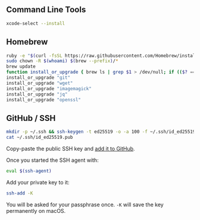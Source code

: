 ## Command Line Tools
```zsh
xcode-select --install
```
## Homebrew
```zsh
ruby -e "$(curl -fsSL https://raw.githubusercontent.com/Homebrew/install/master/install)"
sudo chown -R $(whoami) $(brew --prefix)/*
brew update
function install_or_upgrade { brew ls | grep $1 > /dev/null; if (($? == 0)); then brew upgrade $1; else brew install $1; fi }
install_or_upgrade "git"
install_or_upgrade "wget"
install_or_upgrade "imagemagick"
install_or_upgrade "jq"
install_or_upgrade "openssl"
```

## GitHub / SSH
```zsh
mkdir -p ~/.ssh && ssh-keygen -t ed25519 -o -a 100 -f ~/.ssh/id_ed25519 -C "TYPE_YOUR_EMAIL@HERE.com"
cat ~/.ssh/id_ed25519.pub
```
Copy-paste the public SSH key and [add it to GitHub](https://github.com/settings/keys).

Once you started the SSH agent with:
```zsh
eval $(ssh-agent)
```
Add your private key to it:
```zsh
ssh-add -K
```
You will be asked for your passphrase once. `-K` will save the key permanently on macOS.

